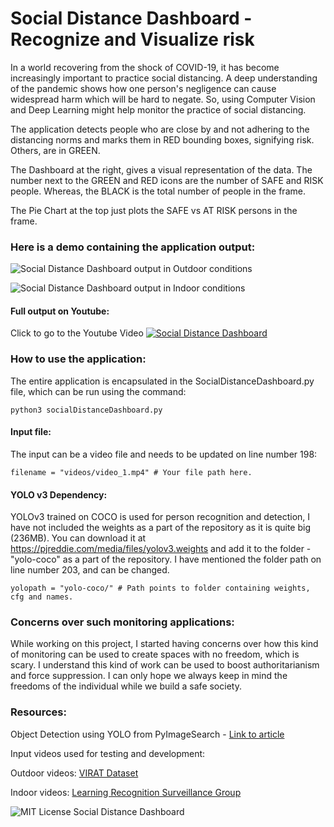 # Social Distance Dashboard - Recognize and Visualize risk

In a world recovering from the shock of COVID-19, it has become increasingly important to practice social distancing. A deep understanding of the pandemic shows how one person's negligence can cause widespread harm which will be hard to negate. So, using Computer Vision and Deep Learning might help monitor the practice of social distancing. 

The application detects people who are close by and not adhering to the distancing norms and marks them in RED bounding boxes, signifying risk. Others, are in GREEN.

The Dashboard at the right, gives a visual representation of the data.
The number next to the GREEN and RED icons are the number of SAFE and RISK people. Whereas, the BLACK is the total number of people in the frame. 

The Pie Chart at the top just plots the SAFE vs AT RISK persons in the frame. 

### Here is a demo containing the application output: 

![Social Distance Dashboard output in Outdoor conditions](https://github.com/iamsashank09/social-distance-dashboard/blob/master/OutputVideos/output-outdoorlong.gif)

![Social Distance Dashboard output in Indoor conditions](https://github.com/iamsashank09/social-distance-dashboard/blob/master/OutputVideos/output-indoor.gif)

#### Full output on Youtube:
Click to go to the Youtube Video
[![Social Distance Dashboard](https://github.com/iamsashank09/social-distance-dashboard/blob/master/OutputVideos/output-outdoor.gif)](https://youtu.be/PUTKKx8GBYg)

### How to use the application:
The entire application is encapsulated in the SocialDistanceDashboard.py file, which can be run using the command:

    python3 socialDistanceDashboard.py

#### Input file:
The input can be a video file and needs to be updated on line number 198:

    filename = "videos/video_1.mp4" # Your file path here.

#### YOLO v3 Dependency:
YOLOv3 trained on COCO is used for person recognition and detection, I have not included the weights as a part of the repository as it is quite big (236MB). 
You can download it at https://pjreddie.com/media/files/yolov3.weights
and add it to the folder - "yolo-coco" as a part of the repository. 
I have mentioned the folder path on line number 203, and can be changed.

    yolopath = "yolo-coco/" # Path points to folder containing weights, cfg and names.

### Concerns over such monitoring applications:
While working on this project, I started having concerns over how this kind of monitoring can be used to create spaces with no freedom, which is scary. I understand this kind of work can be used to boost authoritarianism and force suppression. I can only hope we always keep in mind the freedoms of the individual while we build a safe society.  


### Resources:
Object Detection using YOLO from PyImageSearch - [Link to article](https://www.pyimagesearch.com/2018/05/14/a-gentle-guide-to-deep-learning-object-detection/)

Input videos used for testing and development:

Outdoor videos: [VIRAT Dataset](https://viratdata.org/)

Indoor videos: [Learning Recognition Surveillance Group](https://www.tugraz.at/institutes/icg/research/team-bischof/learning-recognition-surveillance/)

![MIT License Social Distance Dashboard](https://camo.githubusercontent.com/2e380136948ff516fd2a276030a07dbc207c9df8/68747470733a2f2f696d672e736869656c64732e696f2f6769746875622f6c6963656e73652f444156466f756e646174696f6e2f6361707461696e2d6e336d302e7376673f7374796c653d666c61742d737175617265)







